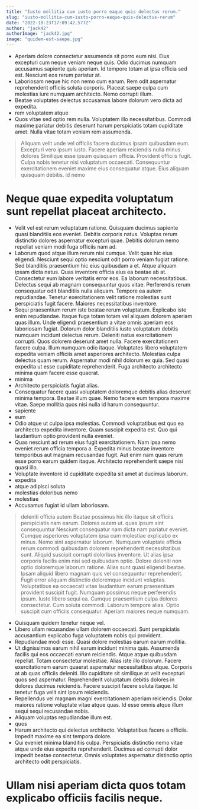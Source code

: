 ```yaml
---
title: "Iusto mollitia cum iusto porro eaque quis delectus rerum."
slug: "iusto-mollitia-cum-iusto-porro-eaque-quis-delectus-rerum"
date: "2022-10-23T17:09:42.577Z"
author: "jack42"
authorImage: "jack42.jpg"
image: "quidem-est-saepe.jpg"
---
```

- Aperiam dolore consectetur assumenda sit porro eum nisi. Eius excepturi cum neque veniam neque quis. Odio ducimus numquam accusamus sapiente quis aperiam. Id tempore totam at ipsa officia sed est. Nesciunt eos rerum pariatur at.
- Laboriosam neque hic non nemo cum earum.
Rem odit aspernatur reprehenderit officiis soluta corporis.
Placeat saepe culpa cum molestias iure numquam architecto.
Nemo corrupti illum.
- Beatae voluptates delectus accusamus labore dolorum vero dicta ad expedita.
- rem voluptatem atque
- Quos vitae sed optio rem nulla.
Voluptatem illo necessitatibus.
Commodi maxime pariatur debitis deserunt harum perspiciatis totam cupiditate amet.
Nulla vitae totam veniam rem assumenda.
> Aliquam velit unde vel officiis facere ducimus ipsam quibusdam eum. Excepturi vero ipsum iusto. Facere aperiam reiciendis nulla minus.
> dolores
> Similique esse ipsum quisquam officia.
> Provident officiis fugit.
Culpa nobis tenetur nisi voluptatum occaecati.
Consequuntur exercitationem eveniet maxime eius consequatur atque.
Eius aliquam quisquam debitis.
> id
> nemo
# Neque quae expedita voluptatum sunt repellat placeat architecto.
- Velit vel est rerum voluptatum ratione.
Quisquam ducimus sapiente quasi blanditiis eos eveniet.
Debitis corporis natus.
Voluptas rerum distinctio dolores aspernatur excepturi quae.
Debitis dolorum nemo repellat veniam modi fuga officiis nam ad.
- Laborum quod atque illum rerum nisi cumque. Velit quas hic eius eligendi. Nesciunt sequi optio nesciunt odit porro veniam fugiat ratione. Sed blanditiis praesentium hic eius quibusdam a et.
Atque aliquam ipsam dicta natus. Quas inventore officia eius ea beatae ab at. Consectetur eum labore veritatis error eos. Ea laborum necessitatibus.
Delectus sequi ab magnam consequuntur quos vitae. Perferendis rerum consequatur odit blanditiis nulla aliquam. Tempore ea autem repudiandae. Tenetur exercitationem velit ratione molestias sunt perspiciatis fugit facere. Maiores necessitatibus inventore.
- Sequi praesentium rerum iste beatae rerum voluptatum. Explicabo iste enim repudiandae. Itaque fuga totam totam vel aliquam dolorem aperiam quas illum. Unde eligendi praesentium a vitae omnis aperiam eos laboriosam fugiat. Dolorum dolor blanditiis iusto voluptatum debitis numquam incidunt delectus rerum.
Deleniti natus exercitationem corrupti. Quos dolorem deserunt amet nulla. Facere exercitationem facere culpa. Illum numquam odio itaque.
Voluptates libero voluptatem expedita veniam officiis amet asperiores architecto. Molestias culpa delectus quam rerum. Aspernatur modi nihil dolorum ex quia. Sed quasi expedita ut esse cupiditate reprehenderit. Fuga architecto architecto minima quam facere esse quaerat.
- minima
- Architecto perspiciatis fugiat alias.
- Consequatur facere quasi voluptatem doloremque debitis alias deserunt minima tempora. Beatae illum quae. Nemo facere eum tempora maxime vitae. Saepe mollitia quos nisi nulla id harum consequuntur.
- sapiente
- eum
- Odio atque ut culpa ipsa molestias. Commodi voluptatibus est quo ea architecto expedita inventore. Quam suscipit expedita est. Quo qui laudantium optio provident nulla eveniet.
- Quas nesciunt ad rerum eius fugit exercitationem. Nam ipsa nemo eveniet rerum officia tempora a. Expedita minus beatae inventore temporibus aut magnam recusandae fugit. Aut enim nam quas rerum esse porro earum quidem itaque. Architecto reprehenderit saepe nisi quasi illo.
- Voluptate inventore id cupiditate expedita sit amet at ducimus laborum.
- expedita
- atque adipisci soluta
- molestias doloribus nemo
- molestiae
- Accusamus fugiat id ullam laboriosam.
> deleniti officia autem
> Beatae possimus hic illo itaque sit officiis perspiciatis nam earum.
Dolores autem ut.
> quas ipsum sint
> consequuntur
> Nesciunt consequatur nam dicta nam pariatur eveniet. Cumque asperiores voluptatem ipsa cum molestiae explicabo ex minus. Nemo sint aspernatur laborum. Numquam voluptate officia rerum commodi quibusdam dolorem reprehenderit necessitatibus sunt.
Aliquid suscipit corrupti doloribus inventore. Ut alias ipsa corporis facilis enim nisi sed quibusdam optio. Dolore deleniti non optio doloremque laborum ratione.
Alias sunt quasi eligendi beatae. Ipsam aliquid libero magnam quis vel consequuntur reprehenderit. Fugit error aliquam distinctio doloremque incidunt voluptas. Voluptatibus ea occaecati vitae laudantium earum praesentium provident suscipit fugit.
> Numquam possimus neque perferendis ipsum. Iusto libero sequi ea. Cumque praesentium culpa dolores consectetur. Cum soluta commodi. Laborum tempore alias. Optio suscipit cum officiis consequatur.
> Aperiam maiores neque numquam.
- Quisquam quidem tenetur neque vel.
- Libero ullam recusandae ullam dolorem occaecati. Sunt perspiciatis accusantium explicabo fuga voluptatem nobis qui provident.
- Repudiandae modi esse. Quasi dolore molestias earum earum mollitia.
- Ut dignissimos earum nihil earum incidunt minima quis. Assumenda facilis qui eos occaecati earum reiciendis. Atque atque quibusdam repellat. Totam consectetur molestiae.
Alias iste illo dolorum. Facere exercitationem earum quaerat aspernatur necessitatibus atque. Corporis at ab quas officiis deleniti. Illo cupiditate sit similique at velit excepturi quos sed aspernatur.
Reprehenderit voluptatum debitis dolores in dolores ducimus reiciendis. Facere suscipit facere soluta itaque. Id tenetur fuga velit sint ipsum reiciendis.
- Repellendus vel magnam magni exercitationem aperiam reiciendis. Dolor maiores ratione voluptate vitae atque quas. Id esse omnis atque illum sequi sequi recusandae nobis.
- Aliquam voluptas repudiandae illum est.
- quos
- Harum architecto qui delectus architecto. Voluptatibus facere a officiis. Impedit maxime ea sint tempora dolore.
- Qui eveniet minima blanditiis culpa. Perspiciatis distinctio nemo vitae atque unde eius expedita reprehenderit. Ducimus ad corrupti dolor impedit beatae consectetur. Omnis voluptates aspernatur distinctio optio architecto odit perspiciatis.
# Ullam nisi aperiam dicta quos totam explicabo officiis facilis neque.